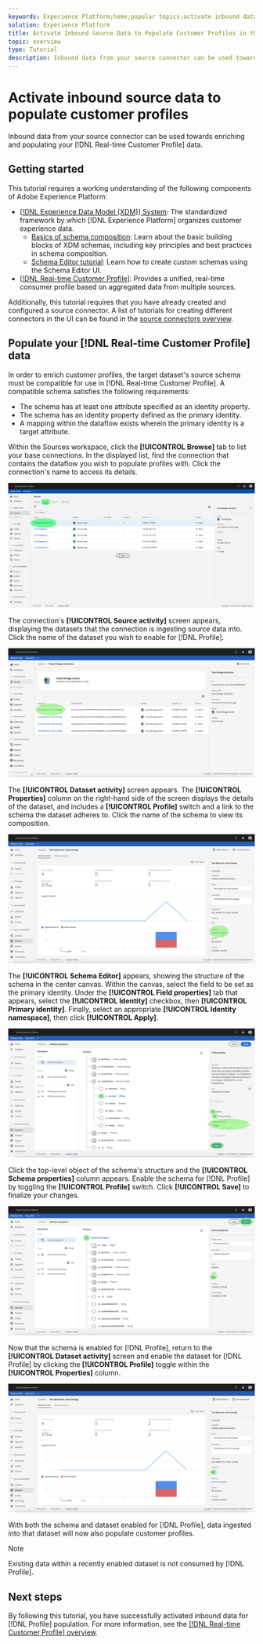 ```yaml
---
keywords: Experience Platform;home;popular topics;activate inbound data;populate profile;populate rtcp;populated unified profile
solution: Experience Platform
title: Activate Inbound Source Data to Populate Customer Profiles in the UI
topic: overview
type: Tutorial
description: Inbound data from your source connector can be used towards enriching and populating your Real-time Customer Profile data.
---
```


# Activate inbound source data to populate customer profiles

Inbound data from your source connector can be used towards enriching and populating your [!DNL Real-time Customer Profile] data.

## Getting started

This tutorial requires a working understanding of the following components of Adobe Experience Platform:

-   [[!DNL Experience Data Model (XDM)] System](../../../xdm/home.md): The standardized framework by which [!DNL Experience Platform] organizes customer experience data.
    -   [Basics of schema composition](../../../xdm/schema/composition.md): Learn about the basic building blocks of XDM schemas, including key principles and best practices in schema composition.
    -   [Schema Editor tutorial](../../../xdm/tutorials/create-schema-ui.md): Learn how to create custom schemas using the Schema Editor UI.
-   [[!DNL Real-time Customer Profile]](../../../profile/home.md): Provides a unified, real-time consumer profile based on aggregated data from multiple sources.

Additionally, this tutorial requires that you have already created and configured a source connector.  A list of tutorials for creating different connectors in the UI can be found in the [source connectors overview](../../home.md).

## Populate your [!DNL Real-time Customer Profile] data

In order to enrich customer profiles, the target dataset's source schema must be compatible for use in [!DNL Real-time Customer Profile]. A compatible schema satisfies the following requirements:

- The schema has at least one attribute specified as an identity property.
- The schema has an identity property defined as the primary identity.
- A mapping within the dataflow exists wherein the primary identity is a target attribute.

Within the Sources workspace, click the **[!UICONTROL Browse]** tab to list your base connections. In the displayed list, find the connection that contains the dataflow you wish to populate profiles with. Click the connection's name to access its details.

![](../../images/tutorials/dataflow/cloud-storage/batch/browse.png)

The connection's **[!UICONTROL Source activity]** screen appears, displaying the datasets that the connection is ingesting source data into. Click the name of the dataset you wish to enable for [!DNL Profile].

![](../../images/tutorials/dataflow/cloud-storage/batch/dataset-dataflow.png)

The **[!UICONTROL Dataset activity]** screen appears. The **[!UICONTROL Properties]** column on the right-hand side of the screen displays the details of the dataset, and includes a **[!UICONTROL Profile]** switch and a link to the schema the dataset adheres to. Click the name of the schema to view its composition.

![](../../images/tutorials/dataflow/cloud-storage/batch/select-dataset-schema.png)

The **[!UICONTROL Schema Editor]** appears, showing the structure of the schema in the center canvas. Within the canvas, select the field to be set as the primary identity. Under the **[!UICONTROL Field properties]** tab that appears, select the **[!UICONTROL Identity]** checkbox, then **[!UICONTROL Primary identity]**. Finally, select an appropriate **[!UICONTROL Identity namespace]**, then click **[!UICONTROL Apply]**.

![](../../images/tutorials/dataflow/cloud-storage/batch/set-schema-identity.png)

Click the top-level object of the schema's structure and the **[!UICONTROL Schema properties]** column appears. Enable the schema for [!DNL Profile] by toggling the **[!UICONTROL Profile]** switch. Click **[!UICONTROL Save]** to finalize your changes.

![](../../images/tutorials/dataflow/cloud-storage/batch/enable-profile.png)

Now that the schema is enabled for [!DNL Profile], return to the **[!UICONTROL Dataset activity]** screen and enable the dataset for [!DNL Profile] by clicking the **[!UICONTROL Profile]** toggle within the **[!UICONTROL Properties]** column.

![](../../images/tutorials/dataflow/cloud-storage/batch/enable-dataset-profile.png)

With both the schema and dataset enabled for [!DNL Profile], data ingested into that dataset will now also populate customer profiles.

>[!NOTE]
>
>Existing data within a recently enabled dataset is not consumed by [!DNL Profile].

## Next steps

By following this tutorial, you have successfully activated inbound data for [!DNL Profile] population. For more information, see the [[!DNL Real-time Customer Profile] overview](../../../profile/home.md).